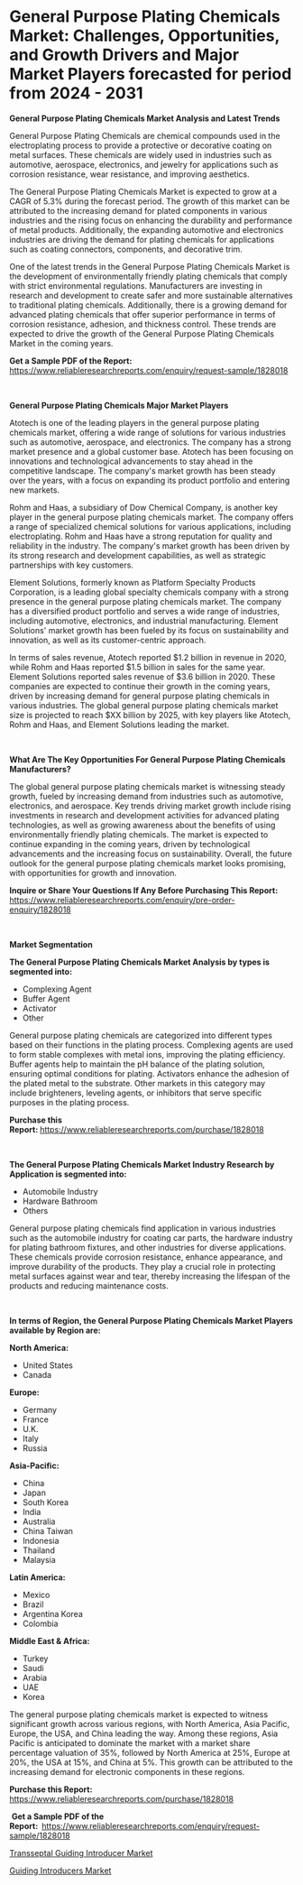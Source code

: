 <p><h1>General Purpose Plating Chemicals Market: Challenges, Opportunities, and Growth Drivers and Major Market Players forecasted for period from 2024 - 2031</h1></p><p><strong>General Purpose Plating Chemicals Market Analysis and Latest Trends</strong></p>
<p><p>General Purpose Plating Chemicals are chemical compounds used in the electroplating process to provide a protective or decorative coating on metal surfaces. These chemicals are widely used in industries such as automotive, aerospace, electronics, and jewelry for applications such as corrosion resistance, wear resistance, and improving aesthetics.</p><p>The General Purpose Plating Chemicals Market is expected to grow at a CAGR of 5.3% during the forecast period. The growth of this market can be attributed to the increasing demand for plated components in various industries and the rising focus on enhancing the durability and performance of metal products. Additionally, the expanding automotive and electronics industries are driving the demand for plating chemicals for applications such as coating connectors, components, and decorative trim.</p><p>One of the latest trends in the General Purpose Plating Chemicals Market is the development of environmentally friendly plating chemicals that comply with strict environmental regulations. Manufacturers are investing in research and development to create safer and more sustainable alternatives to traditional plating chemicals. Additionally, there is a growing demand for advanced plating chemicals that offer superior performance in terms of corrosion resistance, adhesion, and thickness control. These trends are expected to drive the growth of the General Purpose Plating Chemicals Market in the coming years.</p></p>
<p><strong>Get a Sample PDF of the Report:&nbsp;</strong> <a href="https://www.reliableresearchreports.com/enquiry/request-sample/1828018">https://www.reliableresearchreports.com/enquiry/request-sample/1828018</a></p>
<p>&nbsp;</p>
<p><strong>General Purpose Plating Chemicals Major Market Players</strong></p>
<p><p>Atotech is one of the leading players in the general purpose plating chemicals market, offering a wide range of solutions for various industries such as automotive, aerospace, and electronics. The company has a strong market presence and a global customer base. Atotech has been focusing on innovations and technological advancements to stay ahead in the competitive landscape. The company's market growth has been steady over the years, with a focus on expanding its product portfolio and entering new markets.</p><p>Rohm and Haas, a subsidiary of Dow Chemical Company, is another key player in the general purpose plating chemicals market. The company offers a range of specialized chemical solutions for various applications, including electroplating. Rohm and Haas have a strong reputation for quality and reliability in the industry. The company's market growth has been driven by its strong research and development capabilities, as well as strategic partnerships with key customers.</p><p>Element Solutions, formerly known as Platform Specialty Products Corporation, is a leading global specialty chemicals company with a strong presence in the general purpose plating chemicals market. The company has a diversified product portfolio and serves a wide range of industries, including automotive, electronics, and industrial manufacturing. Element Solutions' market growth has been fueled by its focus on sustainability and innovation, as well as its customer-centric approach.</p><p>In terms of sales revenue, Atotech reported $1.2 billion in revenue in 2020, while Rohm and Haas reported $1.5 billion in sales for the same year. Element Solutions reported sales revenue of $3.6 billion in 2020. These companies are expected to continue their growth in the coming years, driven by increasing demand for general purpose plating chemicals in various industries. The global general purpose plating chemicals market size is projected to reach $XX billion by 2025, with key players like Atotech, Rohm and Haas, and Element Solutions leading the market.</p></p>
<p>&nbsp;</p>
<p><strong>What Are The Key Opportunities For General Purpose Plating Chemicals Manufacturers?</strong></p>
<p><p>The global general purpose plating chemicals market is witnessing steady growth, fueled by increasing demand from industries such as automotive, electronics, and aerospace. Key trends driving market growth include rising investments in research and development activities for advanced plating technologies, as well as growing awareness about the benefits of using environmentally friendly plating chemicals. The market is expected to continue expanding in the coming years, driven by technological advancements and the increasing focus on sustainability. Overall, the future outlook for the general purpose plating chemicals market looks promising, with opportunities for growth and innovation.</p></p>
<p><strong>Inquire or Share Your Questions If Any Before Purchasing This Report:</strong> <a href="https://www.reliableresearchreports.com/enquiry/pre-order-enquiry/1828018">https://www.reliableresearchreports.com/enquiry/pre-order-enquiry/1828018</a></p>
<p>&nbsp;</p>
<p><strong>Market Segmentation</strong></p>
<p><strong>The General Purpose Plating Chemicals Market Analysis by types is segmented into:</strong></p>
<p><ul><li>Complexing Agent</li><li>Buffer Agent</li><li>Activator</li><li>Other</li></ul></p>
<p><p>General purpose plating chemicals are categorized into different types based on their functions in the plating process. Complexing agents are used to form stable complexes with metal ions, improving the plating efficiency. Buffer agents help to maintain the pH balance of the plating solution, ensuring optimal conditions for plating. Activators enhance the adhesion of the plated metal to the substrate. Other markets in this category may include brighteners, leveling agents, or inhibitors that serve specific purposes in the plating process.</p></p>
<p><strong>Purchase this Report:&nbsp;</strong><a href="https://www.reliableresearchreports.com/purchase/1828018">https://www.reliableresearchreports.com/purchase/1828018</a></p>
<p>&nbsp;</p>
<p><strong>The General Purpose Plating Chemicals Market Industry Research by Application is segmented into:</strong></p>
<p><ul><li>Automobile Industry</li><li>Hardware Bathroom</li><li>Others</li></ul></p>
<p><p>General purpose plating chemicals find application in various industries such as the automobile industry for coating car parts, the hardware industry for plating bathroom fixtures, and other industries for diverse applications. These chemicals provide corrosion resistance, enhance appearance, and improve durability of the products. They play a crucial role in protecting metal surfaces against wear and tear, thereby increasing the lifespan of the products and reducing maintenance costs.</p></p>
<p>&nbsp;</p>
<p><strong>In terms of Region, the General Purpose Plating Chemicals Market Players available by Region are:</strong></p>
<p>
    <p> <strong> North America: </strong>
        <ul>
            <li>United States</li>
            <li>Canada</li>
        </ul>
        </p> 
    <p> <strong> Europe: </strong>
        <ul>
            <li>Germany</li>
            <li>France</li>
            <li>U.K.</li>
            <li>Italy</li>
            <li>Russia</li>
        </ul>
        </p> 
    <p> <strong> Asia-Pacific: </strong>
        <ul>
            <li>China</li>
            <li>Japan</li>
            <li>South Korea</li>
            <li>India</li>
            <li>Australia</li>
            <li>China Taiwan</li>
            <li>Indonesia</li>
            <li>Thailand</li>
            <li>Malaysia</li>
        </ul>
        </p> 
    <p> <strong> Latin America: </strong>
        <ul>
            <li>Mexico</li>
            <li>Brazil</li>
            <li>Argentina Korea</li>
            <li>Colombia</li>
        </ul>
        </p> 
    <p> <strong> Middle East & Africa: </strong>
        <ul>
            <li>Turkey</li>
            <li>Saudi</li>
            <li>Arabia</li>
            <li>UAE</li>
            <li>Korea</li>
        </ul>
    </p>
    </p>
<p><p>The general purpose plating chemicals market is expected to witness significant growth across various regions, with North America, Asia Pacific, Europe, the USA, and China leading the way. Among these regions, Asia Pacific is anticipated to dominate the market with a market share percentage valuation of 35%, followed by North America at 25%, Europe at 20%, the USA at 15%, and China at 5%. This growth can be attributed to the increasing demand for electronic components in these regions.</p></p>
<p><strong>Purchase this Report: </strong><a href="https://www.reliableresearchreports.com/purchase/1828018">https://www.reliableresearchreports.com/purchase/1828018</a></p>
<p>&nbsp;<strong>Get a Sample PDF of the Report:&nbsp;&nbsp;</strong><a href="https://www.reliableresearchreports.com/enquiry/request-sample/1828018">https://www.reliableresearchreports.com/enquiry/request-sample/1828018</a></p>
<p><strong></strong></p>
<p><p><a href="https://angry-finch-aaf.notion.site/Transseptal-Guiding-Introducer-Market-Size-Share-Trends-Analysis-Report-By-Material-By-Type-By--987af468d16d4ad2891458138c008a6d">Transseptal Guiding Introducer Market</a></p><p><a href="https://faithful-glue-af3.notion.site/Guiding-Introducers-Market-Offers-Provide-Insightful-Data-for-the-Time-Period-from-2024-to-2031-and--a2bb0ec604e844d0a76d82775399677c">Guiding Introducers Market</a></p></p>